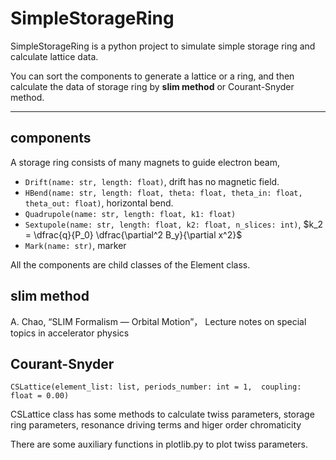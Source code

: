 # SimpleStorageRing
SimpleStorageRing is a python project to simulate simple storage ring and calculate lattice data.

You can sort the components to generate a lattice or a ring, and then calculate the data of storage ring by 
**slim method** or Courant-Snyder method. 


-------------------------
## components
A storage ring consists of many magnets to guide electron beam,

* `Drift(name: str, length: float)`, drift has no magnetic field.
* `HBend(name: str, length: float, theta: float, theta_in: float, theta_out: float)`, horizontal bend.
* `Quadrupole(name: str, length: float, k1: float)`
* `Sextupole(name: str, length: float, k2: float, n_slices: int)`, $k_2 = \dfrac{q}{P_0} \dfrac{\partial^2 B_y}{\partial x^2}$
* `Mark(name: str)`, marker

All the components are child classes of the Element class.


## slim method
A. Chao, “SLIM Formalism — Orbital Motion”， Lecture notes on special topics in accelerator 
physics

## Courant-Snyder

`CSLattice(element_list: list, periods_number: int = 1,  coupling: float = 0.00)`

CSLattice class has some methods to calculate twiss parameters, storage ring parameters, resonance driving terms and higer order chromaticity

There are some auxiliary functions in plotlib.py to plot twiss parameters.
